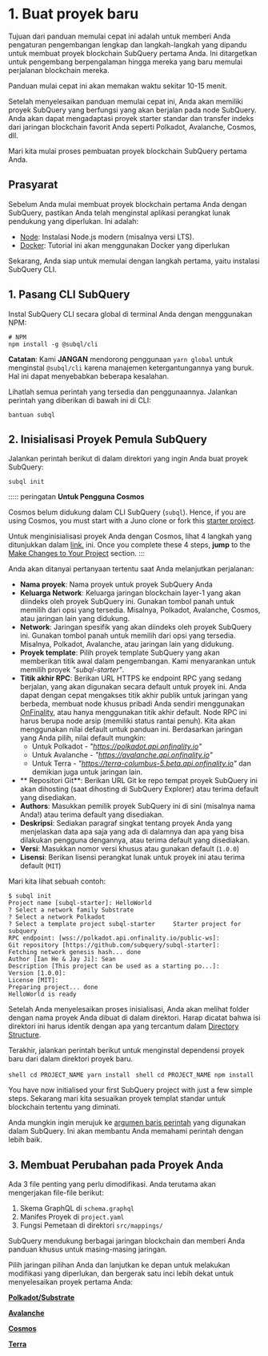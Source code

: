 # 1. Buat proyek baru

Tujuan dari panduan memulai cepat ini adalah untuk memberi Anda pengaturan pengembangan lengkap dan langkah-langkah yang dipandu untuk membuat proyek blockchain SubQuery pertama Anda. Ini ditargetkan untuk pengembang berpengalaman hingga mereka yang baru memulai perjalanan blockchain mereka.

Panduan mulai cepat ini akan memakan waktu sekitar 10-15 menit.

Setelah menyelesaikan panduan memulai cepat ini, Anda akan memiliki proyek SubQuery yang berfungsi yang akan berjalan pada node SubQuery. Anda akan dapat mengadaptasi proyek starter standar dan transfer indeks dari jaringan blockchain favorit Anda seperti Polkadot, Avalanche, Cosmos, dll.

Mari kita mulai proses pembuatan proyek blockchain SubQuery pertama Anda.

## Prasyarat

Sebelum Anda mulai membuat proyek blockchain pertama Anda dengan SubQuery, pastikan Anda telah menginstal aplikasi perangkat lunak pendukung yang diperlukan. Ini adalah:

- [Node](https://nodejs.org/en/): Instalasi Node.js modern (misalnya versi LTS).
- [Docker](https://docker.com/): Tutorial ini akan menggunakan Docker yang diperlukan

Sekarang, Anda siap untuk memulai dengan langkah pertama, yaitu instalasi SubQuery CLI.

## 1. Pasang CLI SubQuery

Instal SubQuery CLI secara global di terminal Anda dengan menggunakan NPM:

```shell
# NPM
npm install -g @subql/cli
```

**Catatan**: Kami **JANGAN** mendorong penggunaan `yarn global` untuk menginstal `@subql/cli` karena manajemen ketergantungannya yang buruk. Hal ini dapat menyebabkan beberapa kesalahan.

Lihatlah semua perintah yang tersedia dan penggunaannya. Jalankan perintah yang diberikan di bawah ini di CLI:

```shell
bantuan subql
```

## 2. Inisialisasi Proyek Pemula SubQuery

Jalankan perintah berikut di dalam direktori yang ingin Anda buat proyek SubQuery:

```shell
subql init
```

::::: peringatan **Untuk Pengguna Cosmos**

Cosmos belum didukung dalam CLI SubQuery (`subql`). Hence, if you are using Cosmos, you must start with a Juno clone or fork this [starter project](https://github.com/subquery/cosmos-subql-starter).

Untuk menginisialisasi proyek Anda dengan Cosmos, lihat 4 langkah yang ditunjukkan dalam [link.](https://github.com/subquery/juno-subql-starter#readme) ini. Once you complete these 4 steps, **jump** to the [Make Changes to Your Project](../quickstart/quickstart.md#_3-make-changes-to-your-project) section. :::

Anda akan ditanyai pertanyaan tertentu saat Anda melanjutkan perjalanan:

- **Nama proyek**: Nama proyek untuk proyek SubQuery Anda
- **Keluarga Network**: Keluarga jaringan blockchain layer-1 yang akan diindeks oleh proyek SubQuery ini. Gunakan tombol panah untuk memilih dari opsi yang tersedia. Misalnya, Polkadot, Avalanche, Cosmos, atau jaringan lain yang didukung.
- **Network**: Jaringan spesifik yang akan diindeks oleh proyek SubQuery ini. Gunakan tombol panah untuk memilih dari opsi yang tersedia. Misalnya, Polkadot, Avalanche, atau jaringan lain yang didukung.
- **Proyek template**: Pilih proyek template SubQuery yang akan memberikan titik awal dalam pengembangan. Kami menyarankan untuk memilih proyek _"subql-starter"_.
- **Titik akhir RPC**: Berikan URL HTTPS ke endpoint RPC yang sedang berjalan, yang akan digunakan secara default untuk proyek ini. Anda dapat dengan cepat mengakses titik akhir publik untuk jaringan yang berbeda, membuat node khusus pribadi Anda sendiri menggunakan [OnFinality](https://app.onfinality.io), atau hanya menggunakan titik akhir default. Node RPC ini harus berupa node arsip (memiliki status rantai penuh). Kita akan menggunakan nilai default untuk panduan ini. Berdasarkan jaringan yang Anda pilih, nilai default mungkin:
  - Untuk Polkadot - _"https://polkadot.api.onfinality.io"_
  - Untuk Avalanche - _"https://avalanche.api.onfinality.io"_
  - Untuk Terra - _"https://terra-columbus-5.beta.api.onfinality.io"_ dan demikian juga untuk jaringan lain. <br/>
- ** Repositori Git**: Berikan URL Git ke repo tempat proyek SubQuery ini akan dihosting (saat dihosting di SubQuery Explorer) atau terima default yang disediakan.
- **Authors**: Masukkan pemilik proyek SubQuery ini di sini (misalnya nama Anda!) atau terima default yang disediakan.
- **Deskripsi**: Sediakan paragraf singkat tentang proyek Anda yang menjelaskan data apa saja yang ada di dalamnya dan apa yang bisa dilakukan pengguna dengannya, atau terima default yang disediakan.
- **Versi**: Masukkan nomor versi khusus atau gunakan default (`1.0.0`)
- **Lisensi**: Berikan lisensi perangkat lunak untuk proyek ini atau terima default (`MIT`)

Mari kita lihat sebuah contoh:

```shell
$ subql init
Project name [subql-starter]: HelloWorld
? Select a network family Substrate
? Select a network Polkadot
? Select a template project subql-starter     Starter project for subquery
RPC endpoint: [wss://polkadot.api.onfinality.io/public-ws]:
Git repository [https://github.com/subquery/subql-starter]:
Fetching network genesis hash... done
Author [Ian He & Jay Ji]: Sean
Description [This project can be used as a starting po...]:
Version [1.0.0]:
License [MIT]:
Preparing project... done
HelloWorld is ready
```

Setelah Anda menyelesaikan proses inisialisasi, Anda akan melihat folder dengan nama proyek Anda dibuat di dalam direktori. Harap dicatat bahwa isi direktori ini harus identik dengan apa yang tercantum dalam [Directory Structure](../build/introduction.md#directory-structure).

Terakhir, jalankan perintah berikut untuk menginstal dependensi proyek baru dari dalam direktori proyek baru.

<CodeGroup> <CodeGroupItem title="YARN" active> ```shell cd PROJECT_NAME yarn install ``` </CodeGroupItem>
<CodeGroupItem title="NPM"> ```shell cd PROJECT_NAME npm install ``` </CodeGroupItem> </CodeGroup>

You have now initialised your first SubQuery project with just a few simple steps. Sekarang mari kita sesuaikan proyek templat standar untuk blockchain tertentu yang diminati.

Anda mungkin ingin merujuk ke [argumen baris perintah](../run_publish/references.md) yang digunakan dalam SubQuery. Ini akan membantu Anda memahami perintah dengan lebih baik.

## 3. Membuat Perubahan pada Proyek Anda

Ada 3 file penting yang perlu dimodifikasi. Anda terutama akan mengerjakan file-file berikut:

1. Skema GraphQL di `schema.graphql`
2. Manifes Proyek di `project.yaml`
3. Fungsi Pemetaan di direktori `src/mappings/`

SubQuery mendukung berbagai jaringan blockchain dan memberi Anda panduan khusus untuk masing-masing jaringan.

Pilih jaringan pilihan Anda dan lanjutkan ke depan untuk melakukan modifikasi yang diperlukan, dan bergerak satu inci lebih dekat untuk menyelesaikan proyek pertama Anda:

**[Polkadot/Substrate](../quickstart/quickstart_chains/polkadot.md)**

**[Avalanche](../quickstart/quickstart_chains/avalanche.md)**

**[Cosmos](../quickstart/quickstart_chains/cosmos.md)**

**[Terra](../quickstart/quickstart_chains/terra.md)**
